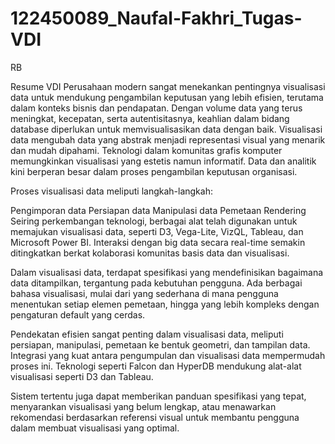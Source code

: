# 122450089_Naufal-Fakhri_Tugas-VDI

RB

Resume VDI
Perusahaan modern sangat menekankan pentingnya visualisasi data untuk mendukung pengambilan keputusan yang lebih efisien, terutama dalam konteks bisnis dan pendapatan. Dengan volume data yang terus meningkat, kecepatan, serta autentisitasnya, keahlian dalam bidang database diperlukan untuk memvisualisasikan data dengan baik. Visualisasi data mengubah data yang abstrak menjadi representasi visual yang menarik dan mudah dipahami. Teknologi dalam komunitas grafis komputer memungkinkan visualisasi yang estetis namun informatif. Data dan analitik kini berperan besar dalam proses pengambilan keputusan organisasi.

Proses visualisasi data meliputi langkah-langkah:

Pengimporan data
Persiapan data
Manipulasi data
Pemetaan
Rendering
Seiring perkembangan teknologi, berbagai alat telah digunakan untuk memajukan visualisasi data, seperti D3, Vega-Lite, VizQL, Tableau, dan Microsoft Power BI. Interaksi dengan big data secara real-time semakin ditingkatkan berkat kolaborasi komunitas basis data dan visualisasi.

Dalam visualisasi data, terdapat spesifikasi yang mendefinisikan bagaimana data ditampilkan, tergantung pada kebutuhan pengguna. Ada berbagai bahasa visualisasi, mulai dari yang sederhana di mana pengguna menentukan setiap elemen pemetaan, hingga yang lebih kompleks dengan pengaturan default yang cerdas.

Pendekatan efisien sangat penting dalam visualisasi data, meliputi persiapan, manipulasi, pemetaan ke bentuk geometri, dan tampilan data. Integrasi yang kuat antara pengumpulan dan visualisasi data mempermudah proses ini. Teknologi seperti Falcon dan HyperDB mendukung alat-alat visualisasi seperti D3 dan Tableau.

Sistem tertentu juga dapat memberikan panduan spesifikasi yang tepat, menyarankan visualisasi yang belum lengkap, atau menawarkan rekomendasi berdasarkan referensi visual untuk membantu pengguna dalam membuat visualisasi yang optimal.
